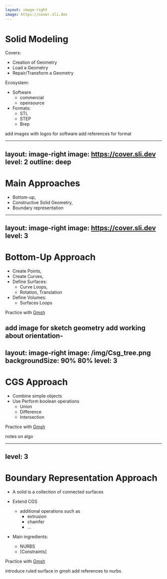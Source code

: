 ```yaml
---
layout: image-right
image: https://cover.sli.dev
---
```

# Solid Modeling

Covers:
- Creation of Geometry
- Load a Geometry
- Repair/Transform a Geometry

Ecosystem:
- Software
  - commercial
  - opensource
- Formats:
  - STL
  - STEP
  - Brep

<!--more-->
add images with logos for software
add references for format

---
layout: image-right
image: https://cover.sli.dev
level: 2
outline: deep
---

# Main Approaches

- Bottom-up,
- Constructive Solid Geometry,
- Boundary representation

<!--
```md
---
src: ./cover.md
background: https://sli.dev/bar.png // [!code highlight]
class: text-center
---
```
-->

<!-- not supported?
::: tip
The paths are resolved relative to the `snippets` directory. And the names of the deps should be exactly the same as the imported ones in the code.
:::
-->

---
layout: image-right
image: https://cover.sli.dev
level: 3
---
# Bottom-Up Approach

- Create Points,
- Create Curves,
- Define Surfaces:
  - Curve Loops,
  - Rotation, Translation
- Define Volumes:
  - Surfaces Loops

Practice with [Gmsh](https://trophime.github.io/gmsh-tuto/)

<!--more-->
add image for sketch geometry
add working about orientation- 
---
layout: image-right
image: /img/Csg_tree.png
backgroundSize: 90% 80%
level: 3
---
# CGS Approach

- Combine simple objects
- Use Perform boolean operations 
  - Union
  - Difference
  - Intersection


Practice with [Gmsh](https://trophime.github.io/gmsh-tuto/)

<!--more-->
notes on algo

---
level: 3
---
# Boundary Representation Approach

- A solid is a collection of connected surfaces
- Extend CGS
  - additional operations such as
    - extrusion
    - chamfer
    - ...

- Main ingredients: 
  - NURBS
  - [Constraints]

Practice with [Gmsh](https://trophime.github.io/gmsh-tuto/)

<!--more-->
introduce ruled surface in gmsh
add references to nurbs